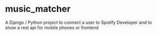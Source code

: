 # music_matcher

A Django / Python project to connect a user to Spotify Developer and to show a rest api for mobile phones or frontend
